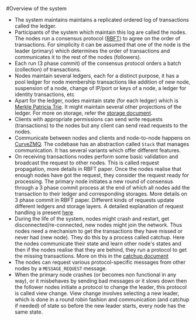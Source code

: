 #Overview of the system

- The system maintains maintains a replicated ordered log of transactions called the ledger. 
- Participants of the system which maintain this log are called the nodes. The nodes run a consensus protocol ([RBFT](http://lig-membres.imag.fr/aublin/rbft/report.pdf)) to agree on the order of transactions. For simplicity it can be assumed that one of the node is the leader (primary) which determines the order of transactions and communicates it to the rest of the nodes (followers).
- Each run (3 phase commit) of the consensus protocol orders a batch (collection) of transactions.
- Nodes maintain several ledgers, each for a distinct purpose, it has a pool ledger for node membership transactions like addition of new node, suspension of a node, change of IP/port or keys of a node, a ledger for identity transactions, etc 
- Apart for the ledger, nodes maintain state (for each ledger) which is [Merkle Patricia Trie](https://github.com/ethereum/wiki/wiki/Patricia-Tree). It might maintain several other projections of the ledger. For more on storage, refer the [storage document](storage.md). 
- Clients with appropriate permissions can send write requests (transactions) to the nodes but any client can send read requests to the nodes.
- Communicate between nodes and clients and node-to-node happens on [CurveZMQ](http://curvezmq.org/). The codebase has an abstraction called `Stack` that manages communication. It has several variants which offer different features.
- On receiving transactions nodes perform some basic validation and broadcast the request to other nodes. This is called request propagation, more details in RBFT paper. 
  Once the nodes realise that enough nodes have got the request, they consider the request ready for processing.
  The primary node initiates a new round of consensus through a 3 phase commit process at the end of which all nodes add the transaction to their ledger and corresponding storages. More details on 3 phase commit in RBFT paper.
  Different kinds of requests update different ledgers and storage layers. A detailed explanation of request handling is present [here](request_handling.md)
- During the life of the system, nodes might crash and restart, get disconnected/re-connected, new nodes might join the network. Thus nodes need a mechanism to get the transactions they have missed or never had (new node). They do this by a process called catchup.
  Here the nodes communicate their state and learn other node's states and then if the nodes realise that they are behind, they run a protocol to get the missing transactions. More on this in the [catchup document](catchup.md)
- The nodes can request various protocol-specific messages from other nodes by a `MESSAGE_REQUEST` message.
- When the primary node crashes (or becomes non functional in any way), or it misbehaves by sending bad messages or it slows down then the follower nodes initiate a protocol to change the leader, this protocol is called view change. 
  View change involves selecting a new leader, which is done in a round robin fashion and communication (and catchup if needed) of state so before the new leader starts, every node has the same state. 